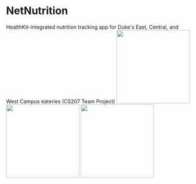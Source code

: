 # NetNutrition
HealthKit-integrated nutrition tracking app for Duke's East, Central, and West Campus eateries (CS207 Team Project)
<img src="https://user-images.githubusercontent.com/89424379/164610191-7aea6e0a-a370-45bb-8906-c6bc1ff29860.png" width="200" />
<img src="https://user-images.githubusercontent.com/89424379/164610223-76573308-a624-4f55-8eb8-4971483c0f30.png" width="200" />
<img src="https://user-images.githubusercontent.com/89424379/164610345-6e0db9a1-80f0-47e3-aaba-b787b1596fa8.png" width="200" />
